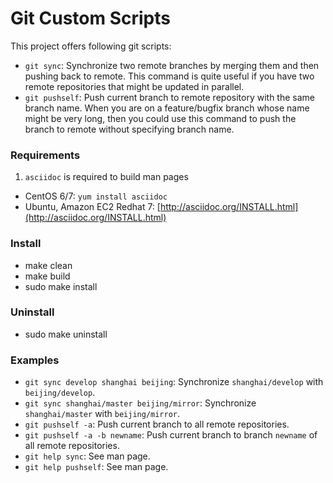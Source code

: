 # Git Custom Scripts #

This project offers following git scripts:
* `git sync`: Synchronize two remote branches by merging them and then pushing back to remote. This command is quite useful if you have two remote repositories that might be updated in parallel.
* `git pushself`: Push current branch to remote repository with the same branch name. When you are on a feature/bugfix branch whose name might be very long, then you could use this command to push the branch to remote without specifying branch name.

### Requirements ###

1. `asciidoc` is required to build man pages
  * CentOS 6/7: `yum install asciidoc`
  * Ubuntu, Amazon EC2 Redhat 7: [http://asciidoc.org/INSTALL.html](http://asciidoc.org/INSTALL.html)

### Install ###

* make clean
* make build
* sudo make install

### Uninstall ###

* sudo make uninstall

### Examples ###

* `git sync develop shanghai beijing`: Synchronize `shanghai/develop` with `beijing/develop`.
* `git sync shanghai/master beijing/mirror`: Synchronize `shanghai/master` with `beijing/mirror`.
* `git pushself -a`: Push current branch to all remote repositories.
* `git pushself -a -b newname`: Push current branch to branch `newname` of all remote repositories.
* `git help sync`: See man page.
* `git help pushself`: See man page.

